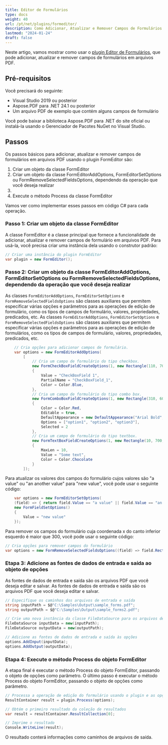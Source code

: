 ```yaml
---
title: Editor de Formulários
type: docs
weight: 40
url: /pt/net/plugins/formeditor/
description: Como Adicionar, Atualizar e Remover Campos de Formulários em Arquivos PDF usando os Plugins do Aspose.PDF
lastmod: "2024-01-24"
draft: false
---
```


Neste artigo, vamos mostrar como usar o [plugin Editor de Formulários](https://products.aspose.org/pdf/net/form-editor/), que pode adicionar, atualizar e remover campos de formulários em arquivos PDF.

## Pré-requisitos

Você precisará do seguinte:

* Visual Studio 2019 ou posterior
* Aspose.PDF para .NET 24.1 ou posterior
* Um arquivo PDF de exemplo que contém alguns campos de formulário

Você pode baixar a biblioteca Aspose.PDF para .NET do site oficial ou instalá-la usando o Gerenciador de Pacotes NuGet no Visual Studio.

## Passos

Os passos básicos para adicionar, atualizar e remover campos de formulários em arquivos PDF usando o plugin FormEditor são:

1. Criar um objeto da classe FormEditor
1. Criar um objeto da classe FormEditorAddOptions, FormEditorSetOptions ou FormRemoveSelectedFieldsOptions, dependendo da operação que você deseja realizar
1.
1. Execute o método Process da classe FormEditor

Vamos ver como implementar esses passos em código C# para cada operação.

### Passo 1: Criar um objeto da classe FormEditor

A classe FormEditor é a classe principal que fornece a funcionalidade de adicionar, atualizar e remover campos de formulário em arquivos PDF. Para usá-la, você precisa criar uma instância dela usando o construtor padrão:

```cs
// Criar uma instância do plugin FormEditor
var plugin = new FormEditor();
```

### Passo 2: Criar um objeto da classe FormEditorAddOptions, FormEditorSetOptions ou FormRemoveSelectedFieldsOptions, dependendo da operação que você deseja realizar

As classes `FormEditorAddOptions`, `FormEditorSetOptions` e `FormRemoveSelectedFieldsOptions` são classes auxiliares que permitem especificar várias opções e parâmetros para as operações de edição de formulário, como os tipos de campos de formulário, valores, propriedades, predicados, etc.
As classes `FormEditorAddOptions`, `FormEditorSetOptions` e `FormRemoveSelectedFieldsOptions` são classes auxiliares que permitem especificar várias opções e parâmetros para as operações de edição de formulários, como os tipos de campos de formulário, valores, propriedades, predicados, etc.

```cs
    // Cria opções para adicionar campos de formulário.
    var options = new FormEditorAddOptions(
        [
            // Cria um campo de formulário do tipo checkbox.
            new FormCheckBoxFieldCreateOptions(1, new Rectangle(110, 700, 125, 715))
            {
                Value = "CheckBoxField 1",
                PartialName = "CheckBoxField_1",
                Color = Color.Blue,
            },
            // Cria um campo de formulário do tipo combo box.
            new FormComboBoxFieldCreateOptions(1, new Rectangle(310, 600, 350, 615))
            {
                Color = Color.Red,
                Editable = true,
                DefaultAppearance = new DefaultAppearance("Arial Bold", 12, System.Drawing.Color.DarkGreen),
                Options = ["option1", "option2", "option3"],
                Selected = 2
            },
            // Cria um campo de formulário do tipo textbox.
            new FormTextBoxFieldCreateOptions(1, new Rectangle(10, 700, 90, 715))
            {
                MaxLen = 10,
                Value = "Some text",
                Color = Color.Chocolate
            }
        ]);
```
Para atualizar os valores dos campos do formulário cujos valores são "a value" ou "an another value" para "new value", você pode usar o seguinte código:

```cs
    var options = new FormEditorSetOptions(
    (field) => { return field.Value == "a value" || field.Value == "an another value"; },
    new FormFieldSetOptions()
    {
        Value = "new value"
    });
```

Para remover os campos do formulário cuja coordenada x do canto inferior esquerdo é maior que 300, você pode usar o seguinte código:

```cs
// Cria opções para remover campos do formulário
var options = new FormRemoveSelectedFieldsOptions((field) => field.Rect.LLX > 300);
```

### Etapa 3: Adicione as fontes de dados de entrada e saída ao objeto de opções

As fontes de dados de entrada e saída são os arquivos PDF que você deseja editar e salvar.
As fontes de dados de entrada e saída são os arquivos PDF que você deseja editar e salvar.

```cs
// Especifique os caminhos dos arquivos de entrada e saída
string inputPath = $@"C:\Samples\Output\sample_forms.pdf";
string outputPath = $@"C:\Samples\Output\sample_forms2.pdf";

// Crie uma nova instância da classe FileDataSource para os arquivos de entrada e saída
FileDataSource inputData = new(inputPath);
FileDataSource outputData = new(outputPath);

// Adicione as fontes de dados de entrada e saída às opções
options.AddInput(inputData);
options.AddOutput(outputData);
```

### Etapa 4: Execute o método Process do objeto FormEditor

A etapa final é executar o método Process do objeto FormEditor, passando o objeto de opções como parâmetro.
O último passo é executar o método Process do objeto FormEditor, passando o objeto de opções como parâmetro.

```cs
// Processa a operação de edição do formulário usando o plugin e as opções
ResultContainer result = plugin.Process(options);

// Obtém o primeiro resultado da coleção de resultados
var result = resultContainer.ResultCollection[0];

// Imprime o resultado
Console.WriteLine(result);
```

O resultado conterá informações como caminhos de arquivos de saída.
